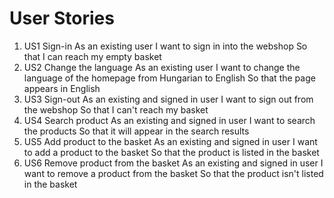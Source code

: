 # User Stories

1. US1 Sign-in
    As an existing user
    I want to sign in into the webshop
    So that I can reach my empty basket
2. US2 Change the language
   As an existing user
   I want to change the language of the homepage from Hungarian to English
   So that the page appears in English
3. US3 Sign-out
   As an existing and signed in user
    I want to sign out from the webshop
    So that I can't reach my basket
4. US4 Search product
    As an existing and signed in user
    I want to search the products
    So that it will appear in the search results
5. US5 Add product to the basket
   As an existing and signed in user
    I want to add a product to the basket
    So that the product is listed in the basket
6. US6 Remove product from the basket
   As an existing and signed in user
   I want to remove a product from the basket
   So that the product isn't listed in the basket